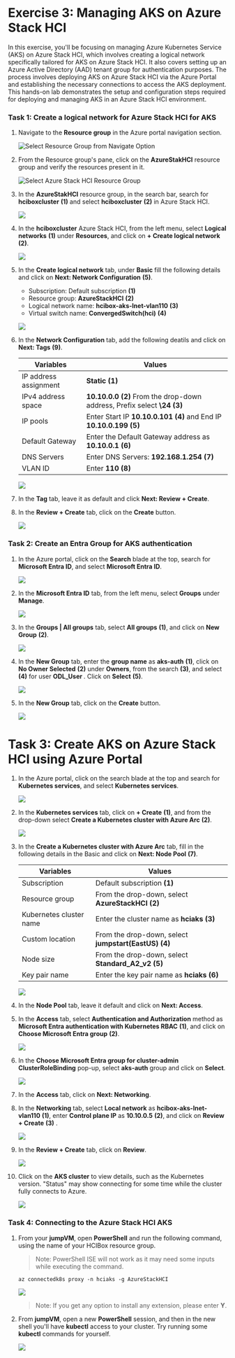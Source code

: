 # Exercise 3: Managing AKS on Azure Stack HCI 

In this exercise, you'll be focusing on managing Azure Kubernetes Service (AKS) on Azure Stack HCI, which involves creating a logical network specifically tailored for AKS on Azure Stack HCI. It also covers setting up an Azure Active Directory (AAD) tenant group for authentication purposes. The process involves deploying AKS on Azure Stack HCI via the Azure Portal and establishing the necessary connections to access the AKS deployment. This hands-on lab demonstrates the setup and configuration steps required for deploying and managing AKS in an Azure Stack HCI environment.

### Task 1: Create a logical network for Azure Stack HCI for AKS

1. Navigate to the **Resource group** in the Azure portal navigation section.

   ![](.././media/navigate-resource-group.png "Select Resource Group from Navigate Option")

2. From the Resource group's pane, click on the **AzureStakHCI** resource group and verify the resources present in it.

   ![](media/azurestackhci-rg.png "Select Azure Stack HCI Resource Group")

3. In the  **AzureStakHCI** resource group, in the search bar, search for **hciboxcluster** **(1)** and select **hciboxcluster** **(2)** in Azure Stack HCI.

   ![](media/selecth-ciboxcluster-hci.png)

4. In the **hciboxcluster** Azure Stack HCI, from the left menu, select **Logical networks** **(1)** under **Resources**, and click on **+ Create logical network** **(2)**.

   ![](media/logic1network-create.png)

5. In the **Create logical network** tab, under **Basic** fill the following details and click on **Next: Network Configuration** **(5)**.

    - Subscription: Default subscription **(1)**
    - Resource group: **AzureStackHCI** **(2)**
    - Logical network name: **hcibox-aks-lnet-vlan110** **(3)**
    - Virtual switch name: **ConvergedSwitch(hci)** **(4)**

   ![](media/logic-1network-basic.png)

6. In the **Network Configuration** tab, add the following deatils and click on **Next: Tags** **(9)**.

    | **Variables**                | **Values**                                                    |
    | ---------------------------- |---------------------------------------------------------------|
    | IP address assignment | **Static** **(1)** |
    | IPv4 address space    | **10.10.0.0** **(2)** From the drop-down address, Prefix select **\24** **(3)** |
    | IP pools              | Enter Start IP **10.10.0.101** **(4)** and End IP **10.10.0.199** **(5)** |
    | Default Gateway       | Enter the Default Gateway address as **10.10.0.1** **(6)** |
    | DNS Servers           | Enter DNS Servers: **192.168.1.254** **(7)** |
    | VLAN ID               | Enter **110** **(8)** | 

   ![](media/logic-1network-network.png)

7. In the **Tag** tab, leave it as default and click **Next: Review + Create**.

8. In the **Review + Create** tab, click on the **Create** button.

   ![](media/logic-1network-create.png)

### Task 2: Create an Entra Group for AKS authentication

1. In the Azure portal, click on the **Search** blade at the top, search for **Microsoft Entra ID**, and select **Microsoft Entra ID**.

   ![](media/entraid.png)

10. In the **Microsoft Entra ID** tab, from the left menu, select **Groups** under **Manage**. 

    ![](media/group.png)

11. In the **Groups | All groups** tab, select **All groups** **(1)**,  and click on **New Group** **(2)**.

    ![](media/addgroup.png)

12. In the **New Group** tab, enter the **group name** as **aks-auth** **(1)**, click on **No Owner Selected** **(2)** under **Owners**, from the search **(3)**, and select **(4)** for user **ODL_User <inject key="DeploymentID"></inject>**. Click on **Select** **(5)**.

    ![](media/createnewgroup.png)

13. In the **New Group** tab, click on the **Create** button.

    ![](media/newgroupcreate.png)



# Task 3: Create AKS on Azure Stack HCI using Azure Portal

1. In the Azure portal, click on the search blade at the top and search for **Kubernetes services**, and select **Kubernetes services**.

    ![](media/select-kubernetes-services.png)

1. In the **Kubernetes services** tab, click on **+ Create** **(1)**, and from the drop-down select **Create a Kubernetes cluster with Azure Arc** **(2)**.

    ![](media/select-kubernetes-add.png)

16. In the **Create a Kubernetes cluster with Azure Arc​** tab, fill in the following details in the Basic and click on **Next: Node Pool** **(7)**.

     | **Variables**                | **Values**                                                    |
     | ---------------------------- |---------------------------------------------------------------|
     | Subscription | Default subscription **(1)** |
     | Resource group | From the drop-down, select **AzureStackHCI** **(2)**  |
     | Kubernetes cluster name | Enter the cluster name as **hciaks** **(3)** |
     | Custom location | From the drop-down, select **jumpstart(EastUS)** **(4)** |
     | Node size | From the drop-down, select **Standard_A2_v2** **(5)** |
     | Key pair name | Enter the key pair name as **hciaks** **(6)** |

    ![](media/creat-aks-basic.png)

17. In the **Node Pool** tab, leave it default and click on **Next: Access**.

18. In the **Access** tab, select **Authentication and Authorization** method as **Microsoft Entra authentication with Kubernetes RBAC** **(1)**, and click on **Choose Microsoft Entra group** **(2)**. 

    ![](media/aksauth.png)

19. In the **Choose Microsoft Entra group for cluster-admin ClusterRoleBinding** pop-up, select **aks-auth** group and click on **Select**.

    ![](media/select-group.png)

20. In the **Access** tab, click on **Next: Networking**.

21. In the **Networking** tab, select **Local network** as **hcibox-aks-lnet-vlan110** **(1)**, enter **Control plane IP** as **10.10.0.5** **(2)**, and click on **Review + Create** **(3)** .

    ![](media/aksnetwork.png)

22. In the **Review + Create** tab, click on **Review**.

    ![](media/akscreate.png)

23. Click on the **AKS cluster** to view details, such as the Kubernetes version. "Status" may show connecting for some time while the cluster fully connects to Azure.

     ![](media/aksoverview.png)
    
### Task 4: Connecting to the Azure Stack HCI AKS

1. From your **jumpVM**, open **PowerShell** and run the following command, using the name of your HCIBox resource group.

   >Note: PowerShell ISE will not work as it may need some inputs while executing the command. 

    ```
    az connectedk8s proxy -n hciaks -g AzureStackHCI
    ```
     ![](media/proxy.png)
   
   >Note: If you get any option to install any extension, please enter **Y**.    

3. From **jumpVM**, open a new **PowerShell** session, and then in the new shell you'll have **kubectl** access to your cluster. Try running some **kubectl** commands for yourself.

    ![](media/kubconnected.png)
